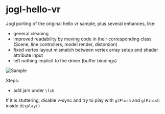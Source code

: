 # jogl-hello-vr

Jogl porting of the original hello vr sample, plus several enhances, like:

- general cleaning
- improved readability by moving code in their corresponding class (Scene, line controllers, model render, distorsion)
- fixed vertex layout mismatch between vertex array setup and shader attribute input
- left nothing implicit to the driver (buffer bindings)


![Sample](http://imgur.com/HoIX75N.png)

Steps:

- add jars under `\lib`


If it is stuttering, disable v-sync and try to play with `glFlush` and `glFinish` inside `display()`
